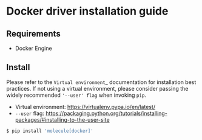 # Docker driver installation guide

## Requirements

- Docker Engine

## Install

Please refer to the `Virtual environment`_ documentation for installation best
practices. If not using a virtual environment, please consider passing the
widely recommended `'--user' flag` when invoking ``pip``.

- Virtual environment: https://virtualenv.pypa.io/en/latest/
- `--user` flag: https://packaging.python.org/tutorials/installing-packages/#installing-to-the-user-site

```bash
$ pip install 'molecule[docker]'
```